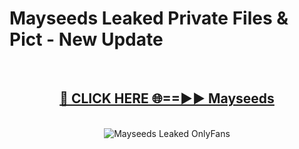 # Mayseeds Leaked Private Files & Pict - New Update
<br>
<div align="center">
<h2><a href="https://mediafilles.blogspot.com/?title=Mayseeds" rel="nofollow">🔴 CLICK HERE 🌐==►► Mayseeds</a></h2>
<br>
<a href="https://mediafilles.blogspot.com/?title=Mayseeds" rel="nofollow" data-target="animated-image.originalLink"><img src="https://i.ibb.co.com/WyWwxjT/player-gif2.gif" alt="Mayseeds Leaked OnlyFans" style="max-width: 100%; display: inline-block;" data-target="animated-image.originalImage"></a>
</div>
<br>